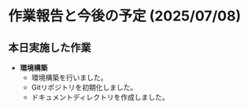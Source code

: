 # 作業報告と今後の予定 (2025/07/08)

## 本日実施した作業

- **環境構築**
  - 環境構築を行いました。
  - Gitリポジトリを初期化しました。
  - ドキュメントディレクトリを作成しました。